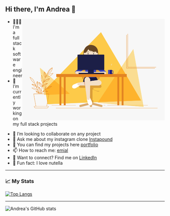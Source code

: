 ## Hi there, I'm Andrea 👋

<img align="right" alt="GIF" src="https://github.com/andreacanog/andreacanog/blob/main/code.gif?raw=true" width="450" height="320"/>


- 👩🏻‍💻 I'm a full stack software engineer
- 🔭 I’m currently working on my full stack projects 
<!-- - 🌱 I’m currently learning Python -->
- 👯 I’m looking to collaborate on any project
- 💬 Ask me about my instagram clone [Instapound](https://github.com/andreacanog/Instapound)
- 📁 You can find my projects here [portfolio](https://andreacano.dev/)
- 📫 How to reach me: [emial](mailto:andreacanogisbert@gmail.com?subject=[GitHub]%20Source%20Han%20San)
- 🔗 Want to connect? Find me on [LinkedIn](https://www.linkedin.com/in/andrea-cano-gisbert-4402151b8/)
- 🍫 Fun fact: I love nutella


---------------------------------------------------------------

### 📈 My Stats 
[![Top Langs](https://github-readme-stats.vercel.app/api/top-langs/?username=andreacanog&layout=compact)](https://github.com/andreacanog/github-readme-stats)

<!-- ![Andrea's GitHub stats](https://github-readme-stats.vercel.app/api/?username=andreacanog&count_private=true&theme=tokyonight&showicons=true) -->
----------------------------------------------------------------
![Andrea's GitHub stats](https://github-readme-stats.vercel.app/api?username=andreacanog&count_private=true)






